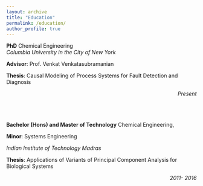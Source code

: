 ```yaml
---
layout: archive
title: "Education"
permalink: /education/
author_profile: true
---
```


**PhD** Chemical Engineering <br><em> Columbia University in the City of New York</em>

**Advisor**: Prof. Venkat Venkatasubramanian

**Thesis**: Causal Modeling of Process Systems for Fault Detection and Diagnosis

<div style="text-align: right"> <em>Present</em></div>


<br>
<br>
<br>



**Bachelor (Hons) and Master of Technology** Chemical Engineering,

**Minor**: Systems Engineering

<em>Indian Institute of Technology Madras</em>

**Thesis**: Applications of Variants of Principal Component Analysis for Biological Systems

<div style="text-align: right"> <em>2011- 2016</em></div>
